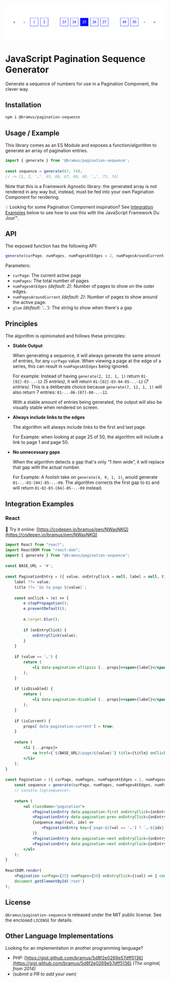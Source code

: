 ![JavaScript Pagination Sequence Generator](./screenshots/js-pagination-sequence.png)

# JavaScript Pagination Sequence Generator

Generate a sequence of numbers for use in a Pagination Component, the clever way.

## Installation

```bash
npm i @bramus/pagination-sequence
```

## Usage / Example

This library comes as an ES Module and exposes a function/algorithm to generate an array of pagination entries.

```js
import { generate } from '@bramus/pagination-sequence';

const sequence = generate(67, 74);
// ~> [1, 2, '…', 65, 66, 67, 68, 69, '…', 73, 74]
```

Note that this is a Framework Agnostic library: the generated array is not rendered in any way but, instead, must be fed into your own Pagination Component for rendering.

💡 Looking for some Pagination Component inspiration? See [Integration Examples](#integration-examples) below to see how to use this with the JavaScript Framework Du Jour™.

## API

The exposed function has the following API:

```js
generate(curPage, numPages, numPagesAtEdges = 2, numPagesAroundCurrent = 2, glue = '…');
```

Parameters:

- `curPage`: The current active page
- `numPages`: The total number of pages
- `numPagesAtEdges` _(default: 2)_: Number of pages to show on the outer edges.
- `numPagesAroundCurrent` _(default: 2)_: Number of pages to show around the active page.
- `glue` _(default: '…')_: The string to show when there's a gap

## Principles

The algorithm is opinionated and follows these principles:

- **Stable Output**

  When generating a sequence, it will always generate the same amount of entries, for any `curPage` value. When viewing a page at the edge of a series, this can result in `numPagesAtEdges` being ignored.

  For example: Instead of having `generate(2, 12, 1, 1)` return `01-[02]-03-..-12` _(5 entries)_, it will return `01-[02]-03-04-05-..-12` _(7 entries)_. This is a deliberate choice because `generate(7, 12, 1, 1)` will also return 7 entries: `01-..-06-[07]-08-..-12`.

  With a stable amount of entries being generated, the output will also be visually stable when rendered on screen.

- **Always include links to the edges**

  The algorithm will always include links to the first and last page.

  For Example: when looking at page 25 of 50, the algorithm will include a link to page 1 and page 50.

- **No unnecessary gaps**

  When the algorithm detects a gap that's only “1 item wide”, it will replace that gap with the actual number.

  For Example: A foolish take on `generate(4, 9, 1, 1)`, would generate `01-..-03-[04]-05-..-09`. The algorithm corrects the first gap to `02` and will return `01-02-03-[04]-05-..-09` instead.

## Integration Examples

### React

🔗 Try it online: [https://codepen.io/bramus/pen/NWaxNKQ](https://codepen.io/bramus/pen/NWaxNKQ)

```jsx
import React from "react";
import ReactDOM from "react-dom";
import { generate } from "@bramus/pagination-sequence";

const BASE_URL = '#';

const PaginationEntry = ({ value, onEntryClick = null, label = null, title = null, isCurrent = false, isDisabled = false, ...props }) => {
    label ??= value;
    title ??= `Go to page ${value}`;

    const onClick = (e) => {
        e.stopPropagation();
        e.preventDefault();
        
        e.target.blur();
        
        if (onEntryClick) {
            onEntryClick(value);
        }
    }
        
    if (value == '…') {
        return (
            <li data-pagination-ellipsis {...props}><span>{label}</span></li>
        );
    }

    if (isDisabled) {
        return (
            <li data-pagination-disabled {...props}><span>{label}</span></li>
        );
    }

    if (isCurrent) {
        props['data-pagination-current'] = true;
    }

    return (
        <li {...props}>
            <a href={`${BASE_URL}/page/${value}`} title={title} onClick={onClick}>{label}</a>
        </li>
    );
}

const Pagination = ({ curPage, numPages, numPagesAtEdges = 2, numPagesAroundCurrent = 2, onEntryClick = null }) => {
    const sequence = generate(curPage, numPages, numPagesAtEdges, numPagesAroundCurrent);
    // console.log(sequence);

    return (
        <ul className="pagination">
            <PaginationEntry data-pagination-first onEntryClick={onEntryClick} value={1} title="Go to First Page" label="&laquo;" isDisabled={curPage === 1} />
            <PaginationEntry data-pagination-prev onEntryClick={onEntryClick} value={curPage-1} title="Go to Previous Page" label="&lsaquo;" isDisabled={curPage === 1} />
            {sequence.map((val, idx) => 
                <PaginationEntry key={`page-${(val == '…') ? `…-${idx}` : val}`} onEntryClick={onEntryClick} value={val} isCurrent={val == curPage} />
            )}
            <PaginationEntry data-pagination-next onEntryClick={onEntryClick} value={curPage+1} title="Go to Next Page" label="&rsaquo;" isDisabled={curPage === numPages} />
            <PaginationEntry data-pagination-next onEntryClick={onEntryClick} value={numPages} title="Go to Last Page" label="&raquo;" isDisabled={curPage === numPages} />
        </ul>
    );
}

ReactDOM.render(
    <Pagination curPage={25} numPages={50} onEntryClick={(val) => { console.log(val)}} />,
    document.getElementById('root')
);
```
## License

`@bramus/pagination-sequence` is released under the MIT public license. See the enclosed `LICENSE` for details.

## Other Language Implementations

Looking for an implementation in another programming language?

- PHP: [https://gist.github.com/bramus/5d8f2e0269e57dff5136](https://gist.github.com/bramus/5d8f2e0269e57dff5136) _(The original, from 2014)_
- _(submit a PR to add your own)_

